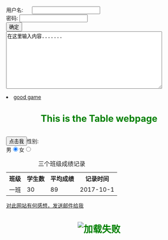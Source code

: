 <html>
<head>

</head>
<script type="text/javascript">
      function contxt() //定义函数
      {
         alert("哈哈");
      }
   </script>
<body>
<form method="post" action="save.php">
      <label>用户名:</label>
      <input type="text"/> <br />
      <label for="pass">密码:</label>
      <input type="password"  name="pass"/>  <br />  
      <input type="submit" value="确定"  name="submit" /> <br />
      <textarea cols="50" rows="10">在这里输入内容.......</textarea>
</form>  
<style type="text/css">
h1{
    font-size:25px;
    color:green;	
      text-align:center;
}

</style>
<table summary="成绩记录">
 <li><a href="http://seer.61.com/" target="_blank" title="This is a good game" >good game</a> </li>
<h1>This is the Table webpage</h1> <br />
      <caption>三个班级成绩记录</caption>
  <tr>
    <th>班级</th>
    <th>学生数</th>
    <th>平均成绩</th>
    <th>记录时间</th>
  </tr>
  <tr>
    <td>一班</td>
    <td>30</td>
    <td>89</td>
    <td>2017-10-1</td>
  </tr>
<form>
      <input type="button"  value="点击我" onclick="contxt()" />  
   </form>

 <form action="save.php" method="post" >
    <label>性别:</label><br />
    <label>男</label>
    <input type="radio" value="1"  name="gender" checked="checked" />
    <label>女</label>
    <input type="radio" value="2"  name="gender" />
</form>
</table>
<a href="mailto:1776544379@qq.com" >对此网站有何感想，发送邮件给我</a> <br />
<h1><img src = "http://www.pujia8.com/static/upload/20140520155407_28.jpg" alt = "加载失败" title = "good image" /></h1>
</body>
</html>
